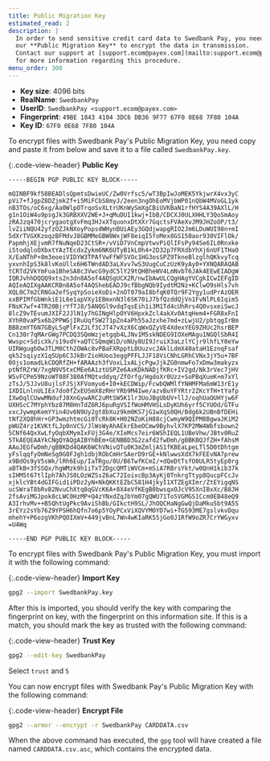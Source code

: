 ```yaml
---
title: Public Migration Key
estimated_read: 2
description: |
  In order to send sensitive credit card data to Swedbank Pay, you need to use
  our **Public Migration Key** to encrypt the data in transmission.
  Contact our support at [support.ecom@payex.com](mailto:support.ecom@payex.com)
  for more information regarding this procedure.
menu_order: 300
---
```


*   **Key size**: 4096 bits
*   **RealName**: `SwedbankPay`
*   **UserID**: `SwedbankPay <support.ecom@payex.com>`
*   **Fingerprint**: `49BE 1843 4104 3DC6 DB36 9F77 67F0 0E68 7F80 104A`
*   **Key ID**: `67F0 0E68 7F80 104A`

To encrypt files with Swedbank Pay's Public Migration Key, you need copy and
paste it from below and save it to a file called `SwedbankPay.key`.

{:.code-view-header}
**Public Key**

```
-----BEGIN PGP PUBLIC KEY BLOCK-----

mQINBF9kf58BEADlsQpmtsDwieUC/Zw0Vrfsc5/wT3BpIwJoMEK5YkjwrX4vx3yC
pVi7+fJgpZ8DZjmkZf+i5MiFCbS8myJ/2een3ngOhEoMVjbWP01nQbW4MVoGL1yk
nB3TOs/oC6xg/Aa0WlpOTrqoSvXLtrUKnWySmXgCBiUVKBaN1rfHYS4A39AXlL/H
g1n1OiW4u9psgJk3GRBXXV2WE+J+qMuDUI1kwj+IbB/CDCXJ0ULXHHLY3QoSmAoy
zRAJzq470jcrygaotgXvFmq3HJxXTquonxDtXXr7GqctsFVAeXvJM9JHZoOP/t3/
lvZiiNQU42yfzOZJkNXoyPopsdWHynBUiAEy3GQdjwapgRIO2Jm6LDuWUI98n+mI
5dXrTVGXKzoqzBFMdvJ8GBMMeGBW8WxjWF8eiqI5foMex8GS150aor930VIFlOk/
PapmhjXEjvmR7fNuNqeD23CtSR+/vViD7VnCmpVtwvPiQlIFsPy94Se6IL0Rnxke
iStodqloOXbxtYAzTEcdxZykm6NK6UTyB1kL0h4+2D32p7FRXdbYhXj6nUF1THaO
X/EaNThP+8m3eoeiVIDYW3TPAfVwFfWFSVOc1HG3osSPZ9TkneBlzglhQKkvyTcq
yxvnhIpS3k8lvKoUllx6H6TWndAD3aLXvv7wS3UugCuCzUzK9yAy0+YXNQARAQAB
tCRTd2VkYmFua1BheSA8c3VwcG9ydC5lY29tQHBheWV4LmNvbT6JAk4EEwEIADgW
IQRJvhhDQQQ9xts2n3dn8A5of4AQSgUCX2R/nwIbAwULCQgHAgYVCgkICwIEFgID
AQIeAQIXgAAKCRBn8A5of4AQShebEADJ9cfBbgNQb9IydtM2Nz+KClwO9sHls7vh
XQL0C7m2CRNGa2efSyqYpSoieXoDi+2nOT079aI8bfqK0TQr9F2Ygy1udPrAzOER
xxBPIMfGbWnkiE1L6e1apVXy1EBmxnN3l6SK70iJ7bfQzddQjVn1FvNlPL6Iqim5
FNsK7wf+4TR20BjrYfTJ8/5ANQGl9vdqTqsEih1i3M1Td4cUhRrs4Q0vsxeiSwcJ
8lcZ9vTEvumJXIF2JJlN1y7hGINgHlpOYV6HpxkZcl4akXv0AtqHem4+FGR8xFnI
XYhR0vaPSx6b2PPWGjIRuUqfSW271pZn4aPh55aJzxhe7md+zLwjU2/pbtqgIrBm
BB8zmYT6N7GByLSqPlFxZJLf3CJT47vXzX6CqWxQZyVE4XdexYEG9ZHUc2hsrBEP
Cn130r7qMArGWg7PCDQ3SQmWzjetgqb4LJNv1M5skNDEG9IOXeMAgu1NGQlSbR4I
Wwspc+SdicXk/s19vdY+aQTCSQmqWiD/oNUy8UI9JruiX3aLzlYCjr9lhfLY0eYw
UIRWgugbOwJTLM0Cth2OWAc8vPBaFXRpptL0UuzvcJAklLdmX40ataH1EznqFsaf
qk52sqiyzX1qSUp6C3JkBrZioHUoo3eggPFFLJJF18ViCNhLGRhCVNx3jY5u+7BF
0Ojs1omadLkCDQRfZH+fARAAzh3fVoxL1xALjcPgwJjkZG0nmwFo7xDmw3makyzx
ptNfRZrW/7xgN9V5txCMEe6A1ztUSPZe6AxKDkNADjfKRc+IV2gd/Nk3rVec7jHV
WSvFCPm59NzoWT08F380AfMQtvddyq/ZfOrfg/HgdoXr0Uzz+SoPBqXueK+m7xYl
zTsJ/5JJvU8ujlsFJSjXFVomyu6+I0+kECDWip/FcwbQWMlfYNHMFMa6mW13rE1y
1XDILnlnULIEx7do0fZxEUSmX8zRHrYRb9M4Iwe/azvBuYFYRtr2ZKcYfH+tYafp
IXwOqlCUwwMNdufJ8XnGywARC2uMtSW5K1lr3UoJBgUbUV+llJ/oqhUaOUHYjw6F
UXHScC7MYphYbz87M8HnTdZ6RJ6puRgVSIfWoHMVHSLsDyKUh6yrf5CYUOd/GTFu
xxcJywmpKemYYin4Uv6N9Uy2gt8bXuz9km0KS7jG1wXqS0QH/Bdg6k2UBnBfDEHi
tNf2XQ8hHr+GP3wmzhtmcGi0TcRk8K+H02NZoKiH88cjCwmyW9QIPM8BgwaJKiM2
pWUZ4rz1KVKtfLJp0nVCS/JlWsWyAhAEkrEbeOCmw9ByhvlX7KP2MW4Wbfsbown2
5CNf64QxXwLfyOqbXMymIxFUj3G4e/XIeMcs7eir6WShIEQL1UBeVhw/JBtv0RuZ
5TkAEQEAAYkCNgQYAQgAIBYhBEm+GENBBD3G2zafd2fwDmh/gBBKBQJfZH+fAhsM
AAoJEGfwDmh/gBBKDd4QAK6WChVNivQTu0K3mZmljAS1fKBEaLpeLTl5D0tDhtgm
yFslqqfyOmNeSg0G0FJgh1dbjRObCmHrSAerD9rGE+kNlwwsXdX7kFEEvNA7prew
x9BdOs9yV5sWk/lRh6Eup/IaTRgu/0U/B6TwfKCmI/+dQeDtTsfO0ULR5tyEp0rg
aBTkB+3fSSQx/hgWMzk9h1iTxT2DgcQMTiWVCm+mSiA7RBrsYkt/w0QnH1kib37k
sIHM5t67tlIph7AhJS0LOzWZSsZ6aC72IoixcBp3AyKj0TnkrgTtyp8QucpFCcJv
xjklcYBt4dGIFGid1iPDz2yN+NkQKKtEZbC581H4jkyI1XTZEgXImr/ZtEYigqNS
ucSWraT8bRvB2NvuChXtq8qGVcK6A+8X4eVfKEgB0bwsqxOJcV95XnIBxXc/B8JH
2fsAviMGJpok8cLWC0HzMP+Q4zYNxdZqJbYm07gQWU71ToSVGMGS1Ccm0EB48eQ9
A3IrhvMv++B5QhtUgPkc9AviShBb/GIkctH9SL/JhOQCHaNgGwQjDaMku5bt9A5S
3rEYz2sYb76Z9YPSH6hQfn7o6p5YOyPCxViXQVYMOYD7wi+TG593ME7gslvkvDqu
mhehY+P6ozgVKhPQOIXmV+449jvBnL7Wn4wKIaRK55jGo0J1RfW9oZR7CrYWGyxv
=U4Wq

-----END PGP PUBLIC KEY BLOCK-----
```

To encrypt files with Swedbank Pay's Public Migration Key, you must import it
with the following command:

{:.code-view-header}
**Import Key**

```sh
gpg2 --import SwedbankPay.key
```

After this is imported, you should verify the key with comparing the fingerprint on key, with the fingerprint on this information site.
If this is a match, you should mark the key as trusted with the following command:

{:.code-view-header}
**Trust Key**

```sh
gpg2 --edit-key SwedbankPay
```

Select `trust` and `5`

You can now encrypt files with Swedbank Pay's Public Migration Key with the
following command:

{:.code-view-header}
**Encrypt File**

```sh
gpg2 --armor --encrypt -r SwedbankPay CARDDATA.csv
```

When the above command has executed, the `gpg` tool will have created a file
named `CARDDATA.csv.asc`, which contains the encrypted data.

